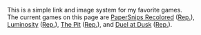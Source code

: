 This is a simple link and image system for my favorite games. <br>
The current games on this page are [PaperSnips Recolored](https://notchisboss1000.github.io/PaperSnips-Recolored/) ([Rep.](https://github.com/notchisboss1000/PaperSnips-Recolored)), [Luminosity](https://notchisboss1000.github.io/Luminosity/) ([Rep.](https://github.com/notchisboss1000/Luminosity)), [The Pit](https://notchisboss1000.github.io/The-Pit/) ([Rep.](https://github.com/notchisboss1000/The-Pit)), and [Duel at Dusk](https://notchisboss1000.github.io/duel-at-dusk) ([Rep.](https://github.com/notchisboss1000/duel-at-dusk)).
